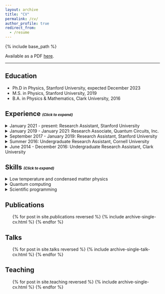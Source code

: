 ```yaml
---
layout: archive
title: "CV"
permalink: /cv/
author_profile: true
redirect_from:
  - /resume
---
```


{% include base_path %}

Available as a PDF [here](../files/cv.pdf).

-----------------------

Education
---------
* Ph.D in Physics, Stanford University, expected December 2023
* M.S. in Physics, Stanford University, 2019
* B.A. in Physics & Mathematics, Clark University, 2016

Experience <span style="font-size: .75rem"><em>(Click to expand)</em></span>
----------
<!-- https://github.com/gettalong/kramdown/issues/155#issuecomment-1024896918 -->

<details markdown="1">
  <summary markdown="span">January 2021 - present: Research Assistant, Stanford University</summary>

  * Department of Physics, Stanford University, Stanford, CA
  * Measurements and modeling of the local magnetic response and proximity effects in two-dimensional superconductors.
  * Advisor: Kam Moler
  * Publications from this period:
    - SuperScreen: An open-source package for simulating the magnetic response of two-dimensional superconducting devices, [Computer Physics Communications (2022)](../_publications/2022-07-27-compphys.md). Python package: [https://superscreen.readthedocs.io/](https://superscreen.readthedocs.io/)
    - Local imaging of diamagnetism in proximity-coupled niobium nanoisland arrays on gold thin films, [Physical Review B (2022)](../_publications/2022-08-30-prb-nb-islands.md) (*Editors' suggestion*).
</details>

<details markdown="1">
  <summary markdown="span">January 2019 - January 2021: Research Associate, Quantum Circuits, Inc.</summary>

  * Quantum Circuits, Inc. (QCI), New Haven, CT
  * Characterization and modeling of superconducting devices for quantum information processing using qubits encoded in microwave cavities.
  * Supervisors: Harvey Moseley, Rob Schoelkopf
  * Deliverables from this period:
    - [SeQuencing](https://sequencing.readthedocs.io/), an open-source Python package for simulating the dynamics of open quantum systems under realistic pulse sequences.
    - **qascade**, a (closed-source) Python package for estimating noise photon numbers at all stages of a quantum control microwave signal chain based on measured or simulated RF and thermal properties of microwave components.
</details>

<details markdown="1">
  <summary markdown="span">September 2017 - January 2019: Research Assistant, Stanford University</summary>

  * Department of Physics, Stanford University, Stanford, CA
  * Construction and optimization of a cryogen-free variable temperature scanning SQUID microscope; implemented digital flux feedback for SQUID readout using FPGAs.
  * Advisor: Kam Moler
  * Publications from this period:
    - Cryogen-free variable temperature scanning SQUID microscope, [Review of Scientific Instruments (2019)](../_publications/2019-06-25-rsi.md).
    - Imaging anisotropic vortex dynamics in FeSe, [Physical Review B (2019)](../_publications/2019-07-22-prb-fese.md).
</details>

<details markdown="1">
  <summary markdown="span">Summer 2016: Undergraduate Research Assistant, Cornell University</summary>

  * Cornell Center for Materials Research, Cornell University, Ithaca, NY
  * RF measurement and micromagnetic modeling of magnetic heterostructures for spintronics.
  * Advisor: Dan Ralph
  * Deliverables from this period:
    - Exploring Low-Frequency ST-FMR: Simulation and Experiment [[Report](../files/ccmr-final-lbvh.pdf), [Slides](../files/ccmr-pres-lbvh.pdf)]
</details>

<details markdown="1">
  <summary markdown="span">June 2014 - December 2016: Undergraduate Research Assistant, Clark University</summary>

  * Department of Physics, Clark University, Worcester, MA
  * Measurements of the RF penetration depth in unconventional superconductors at high magnetic fields.
  * Advisor: Charles Agosta
</details>

Skills <span style="font-size: .75rem"><em>(Click to expand)</em></span>
------
<details markdown="1">
  <summary markdown="span">Low temperature and condensed matter physics</summary>

  * Cryogenic scanning probe microscopy of quantum materials and devices
  * Electromagnetic modeling of superconducting devices
  * Operation of cryogen-free dilution refrigerators
  * Instrument control and measurement automation
</details>

<details markdown="1">
  <summary markdown="span">Quantum computing</summary>

  * Automating the characterization and calibration of superconducting qubits and cavities
  * Modeling dynamics of open quantum systems (QuTiP, [SeQuencing](https://sequencing.readthedocs.io/en/latest/))
  * Dynamical decoupling noise spectroscopy
  * Software and RF electronics for quantum control
</details>

<details markdown="1">
  <summary markdown="span">Scientific programming</summary>

  * Scientific Python (numpy, scipy, matplotlib, pandas, JAX, ...)
  * MATLAB
  * Finite element methods
  * Git and GitHub
  * Interfacing with HPC (Slurm, Bash)
</details>

Publications
------------
  <ol reversed>{% for post in site.publications reversed %}
    {% include archive-single-cv.html %}
  {% endfor %}</ol>
  
Talks
-----
  <ol reversed>{% for post in site.talks reversed %}
    {% include archive-single-talk-cv.html %}
  {% endfor %}</ol>
  
Teaching
--------
  <ul>{% for post in site.teaching reversed %}
    {% include archive-single-cv.html %}
  {% endfor %}</ul>
